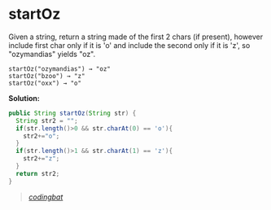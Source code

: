 # startOz

Given a string, return a string made of the first 2 chars (if present), however include first char only if it is 'o' and include the second only if it is 'z', so "ozymandias" yields "oz".

```
startOz("ozymandias") → "oz"
startOz("bzoo") → "z"
startOz("oxx") → "o"
```

**Solution:**

```java
public String startOz(String str) {
  String str2 = "";
  if(str.length()>0 && str.charAt(0) == 'o'){
    str2+="o";
  }
  if(str.length()>1 && str.charAt(1) == 'z'){
    str2+="z";
  }
  return str2;
}
```

> _[codingbat](http://codingbat.com/prob/p199720)_